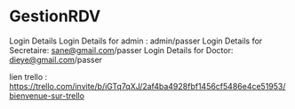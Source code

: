 # GestionRDV
Login Details
Login Details for admin : admin/passer
Login Details for Secretaire: sane@gmail.com/passer
Login Details for Doctor: dieye@gmail.com/passer


lien trello : https://trello.com/invite/b/iGTq7qXJ/2af4ba4928fbf1456cf5486e4ce51953/bienvenue-sur-trello
